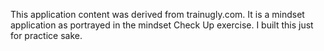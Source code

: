This application content was derived from trainugly.com. It is a mindset application as portrayed in the mindset Check Up exercise. I built this just for practice sake.

 
